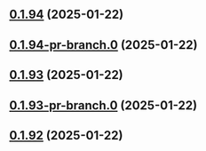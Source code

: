 ## [0.1.94](https://github.com/latha-414/AWS-CICD-web-app/compare/v0.1.94-pr-branch.0...v0.1.94) (2025-01-22)



## [0.1.94-pr-branch.0](https://github.com/latha-414/AWS-CICD-web-app/compare/v0.1.93...v0.1.94-pr-branch.0) (2025-01-22)



## [0.1.93](https://github.com/latha-414/AWS-CICD-web-app/compare/v0.1.93-pr-branch.0...v0.1.93) (2025-01-22)



## [0.1.93-pr-branch.0](https://github.com/latha-414/AWS-CICD-web-app/compare/v0.1.92...v0.1.93-pr-branch.0) (2025-01-22)



## [0.1.92](https://github.com/latha-414/AWS-CICD-web-app/compare/v0.1.92-pr-branch.0...v0.1.92) (2025-01-22)



